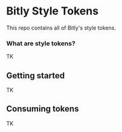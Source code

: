 # Bitly Style Tokens

This repo contains all of Bitly's style tokens.

### What are style tokens?

TK

## Getting started

TK

## Consuming tokens

TK
